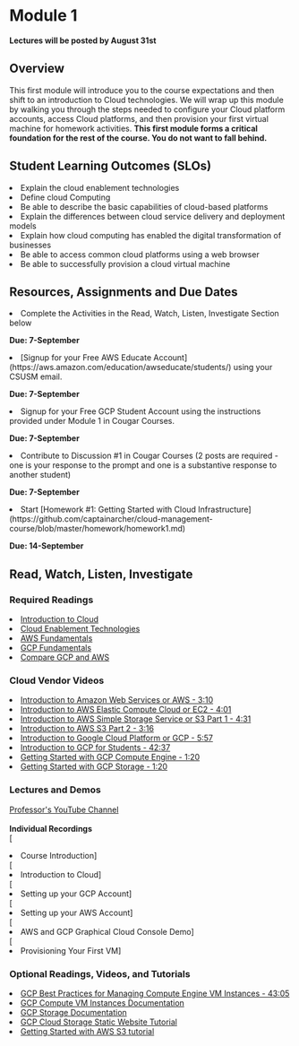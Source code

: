 # Module 1
****Lectures will be posted by August 31st****
## Overview
This first module will introduce you to the course expectations and then shift to an introduction to Cloud technologies.  We will wrap up this module by walking you through the steps needed to configure your Cloud platform accounts, access Cloud platforms, and then provision your first virtual machine for homework activities.  ****This first module forms a critical foundation for the rest of the course.  You do not want to fall behind.****

## Student Learning Outcomes (SLOs)
  <li>Explain the cloud enablement technologies <br>
  <li>Define cloud Computing <br>
  <li>Be able to describe the basic capabilities of cloud-based platforms <br>
  <li>Explain the differences between cloud service delivery and deployment models <br>
  <li>Explain how cloud computing has enabled the digital transformation of businesses <br>
  <li>Be able to access common cloud platforms using a web browser <br>
  <li>Be able to successfully provision a cloud virtual machine <br>

## Resources, Assignments and Due Dates

  <li>Complete the Activities in the Read, Watch, Listen, Investigate Section below <br>

  ****Due: 7-September****

  <li>[Signup for your Free AWS Educate Account](https://aws.amazon.com/education/awseducate/students/) using your CSUSM email.	<br>

  ****Due: 7-September****

  <li>Signup for your Free GCP Student Account using the instructions provided under Module 1 in Cougar Courses.	<br>  
  
  ****Due: 7-September****

  <li>Contribute to Discussion #1 in Cougar Courses (2 posts are required - one is your response to the prompt and one is a substantive response to another student)	<br>

  ****Due: 7-September****

  <li>Start [Homework #1: Getting Started with Cloud Infrastructure](https://github.com/captainarcher/cloud-management-course/blob/master/homework/homework1.md)	<br>

****Due: 14-September****

## Read, Watch, Listen, Investigate
### Required Readings
[<li>Introduction to Cloud](https://github.com/captainarcher/cloud-management-course/tree/master/learningresources/module1/intro-to-cloud.md)<br>
[<li>Cloud Enablement Technologies](https://github.com/captainarcher/cloud-management-course/tree/master/learningresources/module1/cloud-enablement-tech.md)<br>
[<li>AWS Fundamentals](https://aws.amazon.com/getting-started/fundamentals-core-concepts)<br>
[<li>GCP Fundamentals](https://cloud.google.com/docs/overview)<br>
[<li>Compare GCP and AWS](https://cloud.google.com/docs/compare/aws)<br>


### Cloud Vendor Videos
[<li>Introduction to Amazon Web Services or AWS - 3:10](https://aws.amazon.com/getting-started/fundamentals-overview)<br>
[<li>Introduction to AWS Elastic Compute Cloud or EC2 - 4:01](https://www.youtube.com/watch?v=TsRBftzZsQo)<br>
[<li>Introduction to AWS Simple Storage Service or S3 Part 1 - 4:31](https://www.youtube.com/watch?v=_I14_sXHO8U)<br>
[<li>Introduction to AWS S3 Part 2 - 3:16](https://www.youtube.com/watch?v=77lMCiiMilo)<br>
[<li>Introduction to Google Cloud Platform or GCP - 5:57](https://www.youtube.com/watch?v=4D3X6Xl5c_Y)<br>
[<li>Introduction to GCP for Students - 42:37](https://www.youtube.com/watch?v=JtUIQz_EkUw)<br>
[<li>Getting Started with GCP Compute Engine - 1:20](https://www.youtube.com/watch?v=1XH0gLlGDdk)<br>
[<li>Getting Started with GCP Storage - 1:20](https://www.youtube.com/watch?v=TfOO-fSzTNA)


### Lectures and Demos
[Professor's YouTube Channel](https://www.youtube.com/channel/UC3vqKF4jspXh8hxFLpTfsyw?view_as=subscriber)<br><br>
****Individual Recordings****<br>
[<li>Course Introduction]<br>
[<li>Introduction to Cloud]<br>
[<li>Setting up your GCP Account]<br>
[<li>Setting up your AWS Account]<br>
[<li>AWS and GCP Graphical Cloud Console Demo]<br>
[<li>Provisioning Your First VM]

### Optional Readings, Videos, and Tutorials
[<li>GCP Best Practices for Managing Compute Engine VM Instances - 43:05](https://www.youtube.com/watch?v=ZJNY7VAKYzw)<br>
[<li>GCP Compute VM Instances Documentation](https://cloud.google.com/compute/docs/instances)<br>
[<li>GCP Storage Documentation](https://cloud.google.com/storage/docs)<br>
[<li>GCP Cloud Storage Static Website Tutorial](https://cloud.google.com/storage/docs/hosting-static-website)<br>
[<li>Getting Started with AWS S3 tutorial](https://aws.amazon.com/s3/getting-started)<br>
